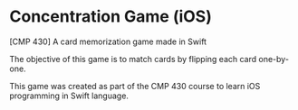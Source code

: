 # Concentration Game (iOS)
 [CMP 430] A card memorization game made in Swift

The objective of this game is to match cards by flipping each card one-by-one.

This game was created as part of the CMP 430 course to learn iOS programming in Swift language.
